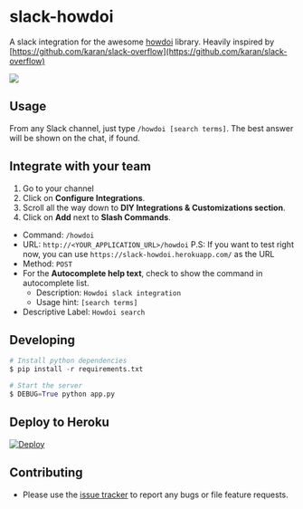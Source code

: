 # slack-howdoi

A slack integration for the awesome [howdoi](https://github.com/gleitz/howdoi) library.
Heavily inspired by [https://github.com/karan/slack-overflow](https://github.com/karan/slack-overflow)

![](http://i.imgur.com/HuH6wf0.png)

## Usage

From any Slack channel, just type `/howdoi [search terms]`. The best answer will be shown on the chat, if found.

## Integrate with your team

1. Go to your channel
2. Click on **Configure Integrations**.
3. Scroll all the way down to **DIY Integrations & Customizations section**.
4. Click on **Add** next to **Slash Commands**.
  - Command: `/howdoi`
  - URL: `http://<YOUR_APPLICATION_URL>/howdoi`
	P.S: If you want to test right now, you can use `https://slack-howdoi.herokuapp.com/` as the URL
  - Method: `POST`
  - For the **Autocomplete help text**, check to show the command in autocomplete list.
    - Description: `Howdoi slack integration`
    - Usage hint: `[search terms]`
  - Descriptive Label: `Howdoi search`

## Developing

```python
# Install python dependencies
$ pip install -r requirements.txt

# Start the server
$ DEBUG=True python app.py
```

## Deploy to Heroku

[![Deploy](https://www.herokucdn.com/deploy/button.png)](https://heroku.com/deploy)


## Contributing

- Please use the [issue tracker](https://github.com/ellisonleao/slack-howdoi/issues) to report any bugs or file feature requests.
